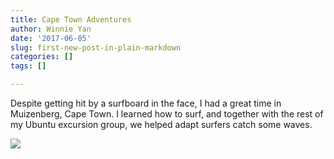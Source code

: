 ```yaml
---
title: Cape Town Adventures
author: Winnie Yan
date: '2017-06-05'
slug: first-new-post-in-plain-markdown
categories: []
tags: []

---
```


Despite getting hit by a surfboard in the face, I had a great time in Muizenberg, Cape Town. I learned how to surf, and together with the rest of my Ubuntu excursion group, we helped adapt surfers catch some waves. 

![](http://insideguide.co.za/app/uploads/2014/12/best-beaches-in-cape-town-muizenberg-beach.jpg)




